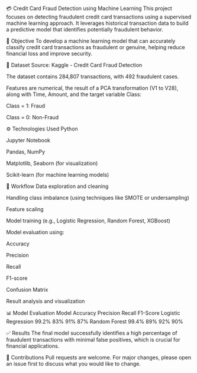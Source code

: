 💳 Credit Card Fraud Detection using Machine Learning
This project focuses on detecting fraudulent credit card transactions using a supervised machine learning approach. It leverages historical transaction data to build a predictive model that identifies potentially fraudulent behavior.

📌 Objective
To develop a machine learning model that can accurately classify credit card transactions as fraudulent or genuine, helping reduce financial loss and improve security.

📂 Dataset
Source: Kaggle - Credit Card Fraud Detection

The dataset contains 284,807 transactions, with 492 fraudulent cases.

Features are numerical, the result of a PCA transformation (V1 to V28), along with Time, Amount, and the target variable Class:

Class = 1: Fraud

Class = 0: Non-Fraud

⚙️ Technologies Used
Python

Jupyter Notebook

Pandas, NumPy

Matplotlib, Seaborn (for visualization)

Scikit-learn (for machine learning models)

🚀 Workflow
Data exploration and cleaning

Handling class imbalance (using techniques like SMOTE or undersampling)

Feature scaling

Model training (e.g., Logistic Regression, Random Forest, XGBoost)

Model evaluation using:

Accuracy

Precision

Recall

F1-score

Confusion Matrix

Result analysis and visualization

📊 Model Evaluation
Model	Accuracy	Precision	Recall	F1-Score
Logistic Regression	99.2%	83%	91%	87%
Random Forest	99.4%	89%	92%	90%

✅ Results
The final model successfully identifies a high percentage of fraudulent transactions with minimal false positives, which is crucial for financial applications.

🙌 Contributions
Pull requests are welcome. For major changes, please open an issue first to discuss what you would like to change.
